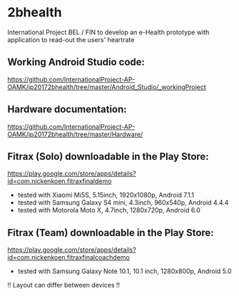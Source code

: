 # 2bhealth
International Project BEL / FIN to develop an e-Health prototype with application to read-out the users' heartrate

## Working Android Studio code:
https://github.com/InternationalProject-AP-OAMK/ip20172bhealth/tree/master/Android_Studio/_workingProject

## Hardware documentation:
https://github.com/InternationalProject-AP-OAMK/ip20172bhealth/tree/master/Hardware/

## Fitrax (Solo) downloadable in the Play Store:
https://play.google.com/store/apps/details?id=com.nickenkoen.fitraxfinaldemo
- tested with Xiaomi Mi5S, 5.15inch, 1920x1080p, Android 7.1.1
- tested with Samsung Galaxy S4 mini, 4.3inch, 960x540p, Android 4.4.4
- tested with Motorola Moto X, 4.7inch, 1280x720p, Android 6.0

## Fitrax (Team) downloadable in the Play Store:
https://play.google.com/store/apps/details?id=com.nickenkoen.fitraxfinalcoachdemo
- tested with Samsung Galaxy Note 10.1, 10.1 inch, 1280x800p, Android 5.0 

!! Layout can differ between devices !!


